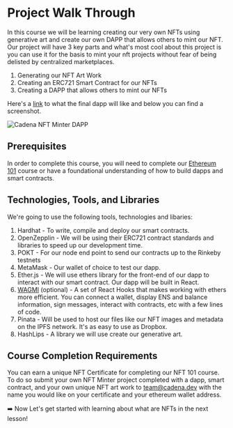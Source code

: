
# Project Walk Through 

In this course we will be learning creating our very own NFTs using generative art and create our own DAPP that allows others to mint our NFT. Our project will have 3 key parts and what's most cool about this project is you can use it for the basis to mint your nft projects without fear of being delisted by centralized marketplaces.

1. Generating our NFT Art Work
2. Creating an ERC721 Smart Contract for our NFTs
3. Creating a DAPP that allows others to mint our NFTs

Here's a [link](https://cadena-minter.vercel.app/) to what the final dapp will like and below you can find a screenshot.



![Cadena NFT Minter DAPP](https://cadena.dev/wp-content/uploads/2022/06/cadena-dapp-rz.png)

## Prerequisites 
In order to complete this course, you will need to complete our [Ethereum 101](https://app.cadena.dev/course/ethereum-101/ZHjzLozd3mCsAcgMfeHE) course or have a foundational understanding of how to build dapps and smart contracts. 

## Technologies, Tools, and Libraries

We're going to use the following tools, technologies and libaries: 

1. Hardhat - To write, compile and deploy our smart contracts.
2. OpenZepplin - We will be using their ERC721 contract standards and libraries to speed up our development time.
3. POKT - For our node end point to send our contracts up to the Rinkeby testnets
4. MetaMask - Our wallet of choice to test our dapp.
5. Ether.js - We will use ethers library for the front-end of our dapp to interact with our smart contract. Our dapp will be built in React.
6. [WAGMI](https://wagmi.sh/) (optional) - A set of React Hooks that makes working with ethers more efficient. You can connect a wallet, display ENS and balance information, sign messages, interact with contracts, etc with a few lines of code.
7. Pinata - Will be used to host our files like our NFT images and metadata on the IPFS network. It's as easy to use as Dropbox.
8. HashLips - A library we will use create our generative art.

## Course Completion Requirements

You can earn a unique NFT Certificate for completing our NFT 101 course. To do so submit your own NFT Minter project completed with a dapp, smart contract, and your own unique NFT art work to team@cadena.dev with the name you would like on your certificate and your ethereum wallet address.

 ➡️ Now Let's get started with learning about what are NFTs in the next lesson!





















